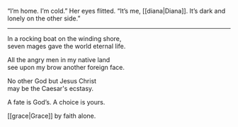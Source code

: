 “I’m home. I’m cold.” Her eyes flitted. “It’s me, [[diana|Diana]]. It’s dark and lonely on the other side.”

* * *
In a rocking boat on the winding shore,  
seven mages gave the world eternal life.  
  
All the angry men in my native land  
see upon my brow another foreign face.  
  
No other God but Jesus Christ  
may be the Caesar's ecstasy.  
  
A fate is God’s. A choice is yours.

[[grace|Grace]] by faith alone.